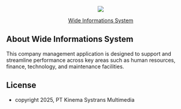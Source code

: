 <p align="center"><img src="https://wis.infinitestudios.id/assets/Graphic2.png"></p>

<p align="center">
<a href="">Wide Informations System</a>
</p>

## About Wide Informations System

This company management application is designed to support and streamline performance across key areas such as human resources, finance, technology, and maintenance facilities.

## License
- copyright 2025, PT Kinema Systrans Multimedia
